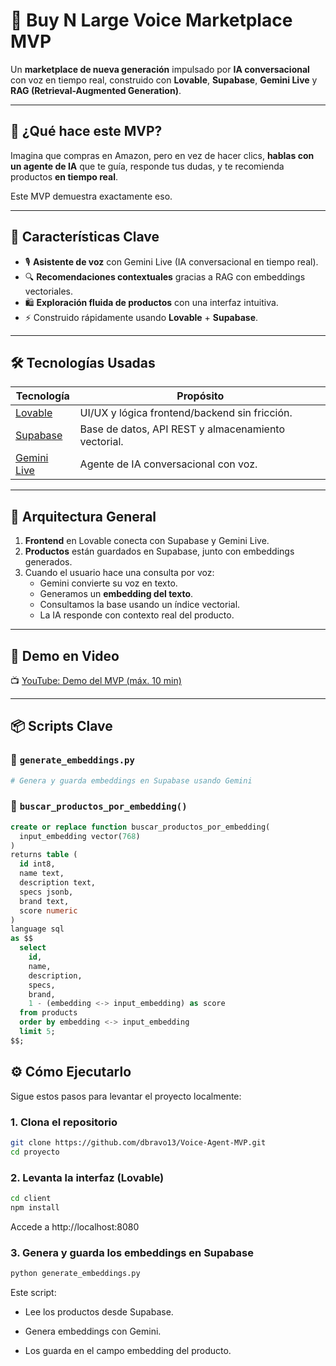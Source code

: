 # 🛒 Buy N Large Voice Marketplace MVP

Un **marketplace de nueva generación** impulsado por **IA conversacional** con voz en tiempo real, construido con **Lovable**, **Supabase**, **Gemini Live** y **RAG (Retrieval-Augmented Generation)**.

---

## 🚀 ¿Qué hace este MVP?

Imagina que compras en Amazon, pero en vez de hacer clics, **hablas con un agente de IA** que te guía, responde tus dudas, y te recomienda productos **en tiempo real**.

Este MVP demuestra exactamente eso.

---

## 🧠 Características Clave

- 🎙️ **Asistente de voz** con Gemini Live (IA conversacional en tiempo real).
- 🔍 **Recomendaciones contextuales** gracias a RAG con embeddings vectoriales.
- 🛍️ **Exploración fluida de productos** con una interfaz intuitiva.
- ⚡ Construido rápidamente usando **Lovable** + **Supabase**.

---

## 🛠️ Tecnologías Usadas

| Tecnología                                      | Propósito                                           |
| ----------------------------------------------- | --------------------------------------------------- |
| [Lovable](https://lovable.so)                   | UI/UX y lógica frontend/backend sin fricción.       |
| [Supabase](https://supabase.com)                | Base de datos, API REST y almacenamiento vectorial. |
| [Gemini Live](https://aistudio.google.com/live) | Agente de IA conversacional con voz.                |

---

## 🧩 Arquitectura General

1. **Frontend** en Lovable conecta con Supabase y Gemini Live.
2. **Productos** están guardados en Supabase, junto con embeddings generados.
3. Cuando el usuario hace una consulta por voz:
   - Gemini convierte su voz en texto.
   - Generamos un **embedding del texto**.
   - Consultamos la base usando un índice vectorial.
   - La IA responde con contexto real del producto.

---

## 🧪 Demo en Video

📺 [YouTube: Demo del MVP (máx. 10 min)](https://youtu.be/MZQLlCUxH9k)

---

## 📦 Scripts Clave

### 🔹 `generate_embeddings.py`

```python
# Genera y guarda embeddings en Supabase usando Gemini
```

### 🔹 `buscar_productos_por_embedding()`

```sql
create or replace function buscar_productos_por_embedding(
  input_embedding vector(768)
)
returns table (
  id int8,
  name text,
  description text,
  specs jsonb,
  brand text,
  score numeric
)
language sql
as $$
  select
    id,
    name,
    description,
    specs,
    brand,
    1 - (embedding <-> input_embedding) as score
  from products
  order by embedding <-> input_embedding
  limit 5;
$$;

```

## ⚙️ Cómo Ejecutarlo

Sigue estos pasos para levantar el proyecto localmente:

### 1. Clona el repositorio

```bash
git clone https://github.com/dbravo13/Voice-Agent-MVP.git
cd proyecto
```

### 2. Levanta la interfaz (Lovable)

```bash
cd client
npm install
```

Accede a http://localhost:8080

### 3. Genera y guarda los embeddings en Supabase

```python
python generate_embeddings.py
```

Este script:

- Lee los productos desde Supabase.

- Genera embeddings con Gemini.

- Los guarda en el campo embedding del producto.
